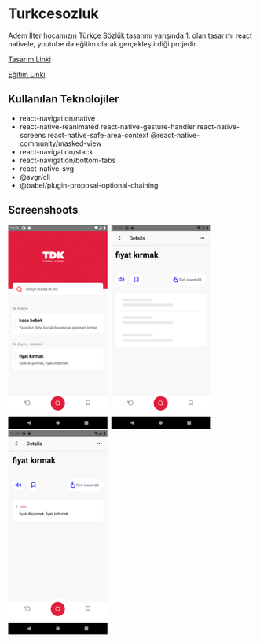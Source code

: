 # Turkcesozluk

Adem İlter hocamızın Türkçe Sözlük tasarımı yarışında 1. olan tasarımı react nativele, youtube da eğitim olarak gerçekleştirdiği projedir.

[Tasarım Linki](https://www.figma.com/file/JqpfJNo6eEJzPpTOEi3Irt/TDK-Redesign?node-id=230%3A1801)

[Eğitim Linki](https://www.youtube.com/playlist?list=PLadt0EaV4m3CWiofBOml0r95OmhiM6I6v)

## Kullanılan Teknolojiler

- react-navigation/native
- react-native-reanimated react-native-gesture-handler react-native-screens react-native-safe-area-context @react-native-community/masked-view
- react-navigation/stack
- react-navigation/bottom-tabs
- react-native-svg
- @svgr/cli
- @babel/plugin-proposal-optional-chaining


## Screenshoots

<img src="https://github.com/mucahit-sahin/turkceSozlukApp-react-native/blob/master/screenshot/screen1.png" width="40%">.
<img src="https://github.com/mucahit-sahin/turkceSozlukApp-react-native/blob/master/screenshot/screen2.png" width="40%">.
<img src="https://github.com/mucahit-sahin/turkceSozlukApp-react-native/blob/master/screenshot/screen3.png" width="40%">.

